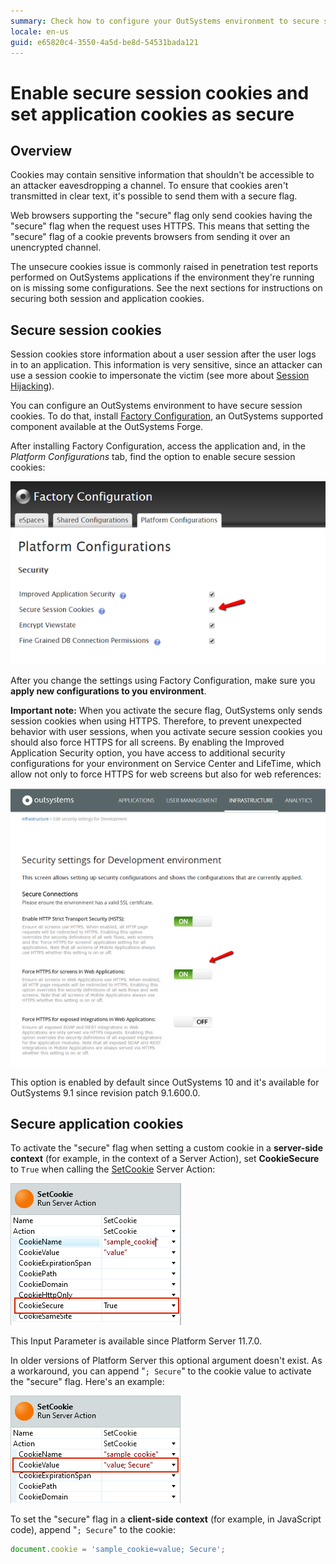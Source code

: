 ```yaml
---
summary: Check how to configure your OutSystems environment to secure session cookies and how to activate the secure cookie flag while developing the app.
locale: en-us
guid: e65820c4-3550-4a5d-be8d-54531bada121
---
```


# Enable secure session cookies and set application cookies as secure

## Overview

Cookies may contain sensitive information that shouldn't be accessible to an attacker eavesdropping a channel. To ensure that cookies aren't transmitted in clear text, it's possible to send them with a secure flag.

Web browsers supporting the "secure" flag only send cookies having the "secure" flag when the request uses HTTPS. This means that setting the "secure" flag of a cookie prevents browsers from sending it over an unencrypted channel.

The unsecure cookies issue is commonly raised in penetration test reports performed on OutSystems applications if the environment they're running on is missing some configurations. See the next sections for instructions on securing both session and application cookies.

## Secure session cookies

Session cookies store information about a user session after the user logs in to an application. This information is very sensitive, since an attacker can use a session cookie to impersonate the victim (see more about [Session Hijacking](https://en.wikipedia.org/wiki/Session_hijacking)).

You can configure an OutSystems environment to have secure session cookies. To do that, install [Factory Configuration](https://www.outsystems.com/forge/component/25/factory-configuration/), an OutSystems supported component available at the OutSystems Forge.

After installing Factory Configuration, access the application and, in the *Platform Configurations* tab, find the option to enable secure session cookies:

![configuration screen to turn secure session cookies](images/secure-cookies-enable-secure-session_0.png)

<div class="info" markdown="1">

After you change the settings using Factory Configuration, make sure you **apply new configurations to you environment**.

</div>


**Important note:** When you activate the secure flag, OutSystems only sends session cookies when using HTTPS. Therefore, to prevent unexpected behavior with user sessions, when you activate secure session cookies you should also force HTTPS for all screens. By enabling the Improved Application Security option, you have access to additional security configurations for your environment on Service Center and LifeTime, which allow not only to force HTTPS for web screens but also for web references:

![configuration screen for force HTTPS](images/secure-cookies-enable-secure-session_1.png)

This option is enabled by default since OutSystems 10 and it's available for OutSystems 9.1 since revision patch 9.1.600.0.

## Secure application cookies

To activate the "secure" flag when setting a custom cookie in a **server-side context** (for example, in the context of a Server Action), set **CookieSecure** to `True` when calling the [SetCookie](https://success.outsystems.com/Documentation/11/Reference/OutSystems_APIs/HTTPRequestHandler_API#SetCookie) Server Action:

![Set CookieSecure property in Service Studio](images/secure-cookies-cookiesecure-property-ss.png)

This Input Parameter is available since Platform Server 11.7.0.

In older versions of Platform Server this optional argument doesn't exist. As a workaround, you can append "`; Secure`" to the cookie value to activate the "secure" flag. Here's an example:

![Add Secure string to CookieValue input parameter](images/secure-cookies-legacysecurevalue-ss.png)

To set the "secure" flag in a **client-side context** (for example, in JavaScript code), append "`; Secure`" to the cookie:

```javascript
document.cookie = 'sample_cookie=value; Secure';
```
